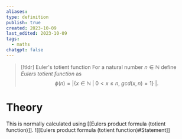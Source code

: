 ```yaml
---
aliases: 
type: definition
publish: true
created: 2023-10-09
last_edited: 2023-10-09
tags:
  - maths
chatgpt: false
---
```

> [!tldr] Euler's totient function
> For a natural number $n \in \mathbb{N}$ define *Eulers totient function* as
> $$\phi(n) = \big \vert \left \{x \in \mathbb{N} \ \vert \ 0 < x \leq n, \ gcd(x,n) = 1 \right \} \   \big \vert.$$

# Theory

This is normally calculated using [[Eulers product formula (totient function)]].
![[Eulers product formula (totient function)#Statement]]